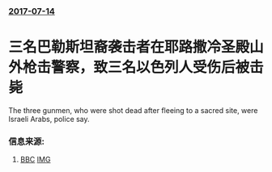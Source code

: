 ### [2017-07-14](/news/2017/07/14/index.md)

##### 
# 三名巴勒斯坦裔袭击者在耶路撒冷圣殿山外枪击警察，致三名以色列人受伤后被击毙 

The three gunmen, who were shot dead after fleeing to a sacred site, were Israeli Arabs, police say.


### 信息来源:

1. [BBC](http://www.bbc.com/news/world-middle-east-40604452) [IMG](https://ichef.bbci.co.uk/images/ic/1024x576/p058p9yh.jpg)
